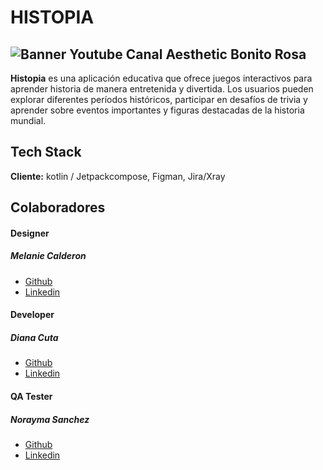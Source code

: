 # HISTOPIA

##  ![Banner Youtube Canal Aesthetic Bonito Rosa](https://github.com/dianaq14/Histopia/assets/149704038/9062f07a-e844-49be-92cc-0815d65b3fc0)


**Histopia** es una aplicación educativa que ofrece juegos interactivos para aprender historia de manera entretenida y divertida. Los usuarios pueden explorar diferentes períodos históricos, participar en desafíos de trivia y aprender sobre eventos importantes y figuras destacadas de la historia mundial.

## Tech Stack

**Cliente:** kotlin / Jetpackcompose, Figman, Jira/Xray

## Colaboradores

#### Designer 

##### Melanie Calderon

- [Github](https://github.com/Melcalderon321)
- [Linkedin ](https://www.linkedin.com/in/melanie-calderon-977ab729a/)

#### Developer

##### Diana Cuta

- [Github](https://github.com/dianaq14)
- [Linkedin ](https://www.linkedin.com/in/dianamarcelcutabarrera/)

#### QA Tester

##### Norayma Sanchez

- [Github](https://github.com/Norayma)
- [Linkedin](https://www.linkedin.com/in/norayma-sanchez-203282133/)

